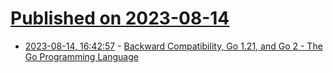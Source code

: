 # [Published on 2023-08-14](index.md)

* [2023-08-14, 16:42:57](https://lobste.rs/s/c990od/backward_compatibility_go_1_21_go_2_go) - [Backward Compatibility, Go 1.21, and Go 2 - The Go Programming Language](https://go.dev/blog/compat)
